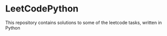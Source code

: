 # LeetCodePython
This repository contains solutions to some of the leetcode tasks, written in Python
